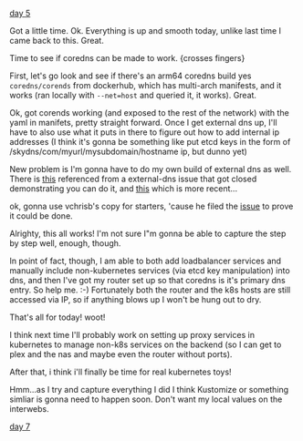 [day 5](day_05.md)

Got a little time. Ok. Everything is up and smooth today, unlike last time I came back to this. Great.

Time to see if coredns can be made to work. {crosses fingers}

First, let's go look and see if there's an arm64 coredns build yes `coredns/corends` from dockerhub, which has multi-arch manifests, and it works (ran locally with `--net=host` and queried it, it works). Great.

Ok, got corends working (and exposed to the rest of the network) with the yaml in manifets, pretty straight forward. Once I get external dns up, I'll have to also use what it puts in there to figure out how to add internal ip addresses (I think it's gonna be something like put etcd keys in the form of /skydns/com/myurl/mysubdomain/hostname ip, but dunno yet)


New problem is I'm gonna have to do my own build of external dns as well. There is [this](https://hub.docker.com/r/vchrisb/external-dns) referenced from a external-dns issue that got closed demonstrating you can do it, and [this](https://hub.docker.com/r/squat/external-dns-arm64) which is more recent...

ok, gonna use vchrisb's copy for starters, 'cause he filed the [issue](https://github.com/kubernetes-sigs/external-dns/issues/1139) to prove it could be done.

Alrighty, this all works! I'm not sure I"m gonna be able to capture the step by step well, enough, though.

In point of fact, though, I am able to both add loadbalancer services and manually include non-kubernetes services (via etcd key manipulation) into dns, and then I've got my router set up so that coredns is it's primary dns entry. So help me. :-) Fortunately both the router and the k8s hosts are still accessed via IP, so if anything blows up I won't be hung out to dry.

That's all for today! woot!

I think next time I'll probably work on setting up proxy services in kubernetes to manage non-k8s services on the backend (so I can get to plex and the nas and maybe even the router without ports).

After that, i think i'll finally be time for real kubernetes toys!

Hmm...as I try and capture everything I did I think Kustomize or something simliar is gonna need to happen soon. Don't want my local values on the interwebs.

[day 7](day_07.md)
